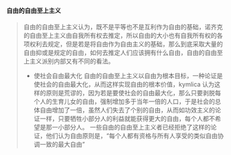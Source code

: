 #### 自由的自由至上主义
> 自由的自由至上主义认为，既不是平等也不是互利作为自由的基础，诺齐克的自由至上主义由自我所有权去推定，所以自由的大小也有自我所有权的各项权利去规定，但是若是将自由作为自由主义的基础，那么到底采取大量的自由抑或是规定的自由，如何去推定人们应该拥有什么自由，自由的自由至上主义派别内部又有不同的看法。
> * 使社会自由最大化
> 自由的自由至上主义以自由为根本目标，一种论证是使社会的自由最大化，从而这样实现自由的根本价值，kymlica 认为这样的原则是荒谬的，因为若是要使社会的自由最大化，那么只要剥脱每个人的生育儿女的自由，强制增加多于当年一倍的人口，于是社会的总体自由增加了一倍，虽然人们失去了个别的自由，从而如功效主义的论证一样，只要牺牲小部分人的利益就能获得更大的自由，每个人都不希望是那一小部分人。
> 一些自由的自由至上主义者已经拒绝了这样的论证，他们认为自由原则是，“每个人都有资格与所有人享受的类似自由协调一致的最大自由”